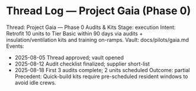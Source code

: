 # Thread Log — Project Gaia (Phase 0)

Thread: Project Gaia — Phase 0 Audits & Kits
Stage: execution
Intent: Retrofit 10 units to Tier Basic within 90 days via audits + insulation/ventilation kits and training on-ramps.
Vault: docs/pilots/gaia.md
Events:
- 2025-08-05 Thread approved; vault opened
- 2025-08-12 Audit checklist finalized; supplier short-list
- 2025-08-18 First 3 audits complete; 2 units scheduled
Outcome: partial
Precedent: Quick-build kits require pre-scheduled resident windows to avoid idle crews.
